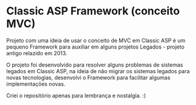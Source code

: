 # Classic ASP Framework (conceito MVC)
Projeto com uma ideia de usar o conceito de MVC em Classic ASP é um pequeno Framework para auxiliar em alguns projetos Legados - projeto antigo relazido em 2013.

O projeto foi desenvolvido para resolver alguns problemas de sistemas legados em Classic ASP, na ideia de não migrar os sistemas legados para novas tecnologias, desenvolvi o Framework para facilitar algumas implementações novas.

Criei o repositório apenas para lembrança e nostalgia. :)
